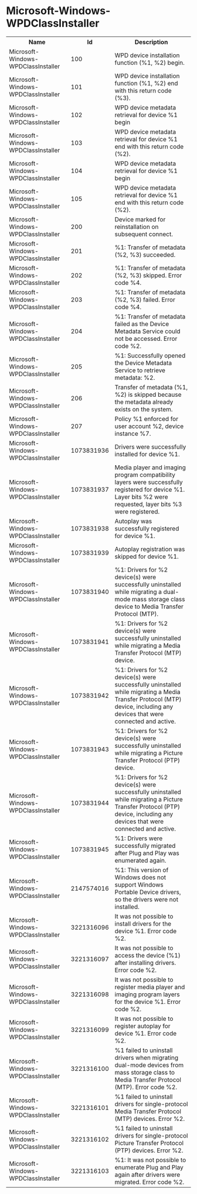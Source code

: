 # Microsoft-Windows-WPDClassInstaller

<table>
<colgroup><col/><col/><col/></colgroup>
<tr><th>Name</th><th>Id</th><th>Description</th></tr>
<tr><td>Microsoft-Windows-WPDClassInstaller</td><td>100</td><td>WPD device installation function (%1, %2) begin.</td></tr>
<tr><td>Microsoft-Windows-WPDClassInstaller</td><td>101</td><td>WPD device installation function (%1, %2) end with this return code (%3).</td></tr>
<tr><td>Microsoft-Windows-WPDClassInstaller</td><td>102</td><td>WPD device metadata retrieval for device %1 begin</td></tr>
<tr><td>Microsoft-Windows-WPDClassInstaller</td><td>103</td><td>WPD device metadata retrieval for device %1 end with this return code (%2).</td></tr>
<tr><td>Microsoft-Windows-WPDClassInstaller</td><td>104</td><td>WPD device metadata retrieval for device %1 begin</td></tr>
<tr><td>Microsoft-Windows-WPDClassInstaller</td><td>105</td><td>WPD device metadata retrieval for device %1 end with this return code (%2).</td></tr>
<tr><td>Microsoft-Windows-WPDClassInstaller</td><td>200</td><td>Device marked for reinstallation on subsequent connect.</td></tr>
<tr><td>Microsoft-Windows-WPDClassInstaller</td><td>201</td><td>%1: Transfer of metadata (%2, %3) succeeded.</td></tr>
<tr><td>Microsoft-Windows-WPDClassInstaller</td><td>202</td><td>%1: Transfer of metadata (%2, %3) skipped. Error code %4.</td></tr>
<tr><td>Microsoft-Windows-WPDClassInstaller</td><td>203</td><td>%1: Transfer of metadata (%2, %3) failed. Error code %4.</td></tr>
<tr><td>Microsoft-Windows-WPDClassInstaller</td><td>204</td><td>%1: Transfer of metadata failed as the Device Metadata Service could not be accessed. Error code %2.</td></tr>
<tr><td>Microsoft-Windows-WPDClassInstaller</td><td>205</td><td>%1: Successfully opened the Device Metadata Service to retrieve metadata: %2.</td></tr>
<tr><td>Microsoft-Windows-WPDClassInstaller</td><td>206</td><td>Transfer of metadata (%1, %2) is skipped because the metadata already exists on the system.</td></tr>
<tr><td>Microsoft-Windows-WPDClassInstaller</td><td>207</td><td>Policy %1 enforced for user account %2, device instance %7.</td></tr>
<tr><td>Microsoft-Windows-WPDClassInstaller</td><td>1073831936</td><td>Drivers were successfully installed for device %1.</td></tr>
<tr><td>Microsoft-Windows-WPDClassInstaller</td><td>1073831937</td><td>Media player and imaging program compatibility layers were successfully registered for device %1. Layer bits %2 were requested, layer bits %3 were registered.</td></tr>
<tr><td>Microsoft-Windows-WPDClassInstaller</td><td>1073831938</td><td>Autoplay was successfully registered for device %1.</td></tr>
<tr><td>Microsoft-Windows-WPDClassInstaller</td><td>1073831939</td><td>Autoplay registration was skipped for device %1.</td></tr>
<tr><td>Microsoft-Windows-WPDClassInstaller</td><td>1073831940</td><td>%1: Drivers for %2 device(s) were successfully uninstalled while migrating a dual-mode mass storage class device to Media Transfer Protocol (MTP).</td></tr>
<tr><td>Microsoft-Windows-WPDClassInstaller</td><td>1073831941</td><td>%1: Drivers for %2 device(s) were successfully uninstalled while migrating a Media Transfer Protocol (MTP) device.</td></tr>
<tr><td>Microsoft-Windows-WPDClassInstaller</td><td>1073831942</td><td>%1: Drivers for %2 device(s) were successfully uninstalled while migrating a Media Transfer Protocol (MTP) device, including any devices that were connected and active.</td></tr>
<tr><td>Microsoft-Windows-WPDClassInstaller</td><td>1073831943</td><td>%1: Drivers for %2 device(s) were successfully uninstalled while migrating a Picture Transfer Protocol (PTP) device.</td></tr>
<tr><td>Microsoft-Windows-WPDClassInstaller</td><td>1073831944</td><td>%1: Drivers for %2 device(s) were successfully uninstalled while migrating a Picture Transfer Protocol (PTP) device, including any devices that were connected and active.</td></tr>
<tr><td>Microsoft-Windows-WPDClassInstaller</td><td>1073831945</td><td>%1: Drivers were successfully migrated after Plug and Play was enumerated again.</td></tr>
<tr><td>Microsoft-Windows-WPDClassInstaller</td><td>2147574016</td><td>%1: This version of Windows does not support Windows Portable Device drivers, so the drivers were not installed.</td></tr>
<tr><td>Microsoft-Windows-WPDClassInstaller</td><td>3221316096</td><td>It was not possible to install drivers for the device %1. Error code %2.</td></tr>
<tr><td>Microsoft-Windows-WPDClassInstaller</td><td>3221316097</td><td>It was not possible to access the device (%1) after installing drivers. Error code %2.</td></tr>
<tr><td>Microsoft-Windows-WPDClassInstaller</td><td>3221316098</td><td>It was not possible to register media player and imaging program layers for the device %1. Error code %2.</td></tr>
<tr><td>Microsoft-Windows-WPDClassInstaller</td><td>3221316099</td><td>It was not possible to register autoplay for device %1. Error code %2.</td></tr>
<tr><td>Microsoft-Windows-WPDClassInstaller</td><td>3221316100</td><td>%1 failed to uninstall drivers when migrating dual-mode devices from mass storage class to Media Transfer Protocol (MTP). Error code %2.</td></tr>
<tr><td>Microsoft-Windows-WPDClassInstaller</td><td>3221316101</td><td>%1 failed to uninstall drivers for single-protocol Media Transfer Protocol (MTP) devices. Error %2.</td></tr>
<tr><td>Microsoft-Windows-WPDClassInstaller</td><td>3221316102</td><td>%1 failed to uninstall drivers for single-protocol Picture Transfer Protocol (PTP) devices. Error %2.</td></tr>
<tr><td>Microsoft-Windows-WPDClassInstaller</td><td>3221316103</td><td>%1: It was not possible to enumerate Plug and Play again after drivers were migrated. Error code %2.</td></tr>
</table>
